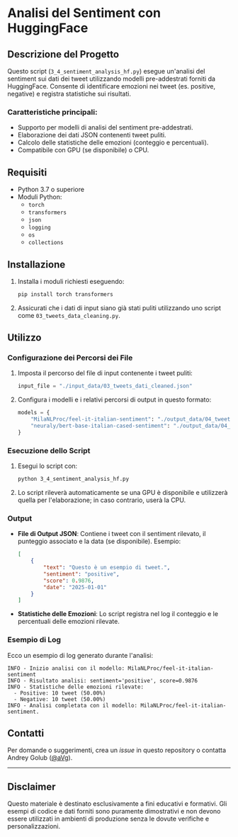 
# Analisi del Sentiment con HuggingFace

## Descrizione del Progetto

Questo script (`3_4_sentiment_analysis_hf.py`) esegue un'analisi del sentiment sui dati dei tweet utilizzando modelli pre-addestrati forniti da HuggingFace. Consente di identificare emozioni nei tweet (es. positive, negative) e registra statistiche sui risultati.

### Caratteristiche principali:
- Supporto per modelli di analisi del sentiment pre-addestrati.
- Elaborazione dei dati JSON contenenti tweet puliti.
- Calcolo delle statistiche delle emozioni (conteggio e percentuali).
- Compatibile con GPU (se disponibile) o CPU.

## Requisiti

- Python 3.7 o superiore
- Moduli Python:
  - `torch`
  - `transformers`
  - `json`
  - `logging`
  - `os`
  - `collections`

## Installazione

1. Installa i moduli richiesti eseguendo:
   ```bash
   pip install torch transformers
   ```
2. Assicurati che i dati di input siano già stati puliti utilizzando uno script come `03_tweets_data_cleaning.py`.

## Utilizzo

### Configurazione dei Percorsi dei File

1. Imposta il percorso del file di input contenente i tweet puliti:
   ```python
   input_file = "./input_data/03_tweets_dati_cleaned.json"
   ```
2. Configura i modelli e i relativi percorsi di output in questo formato:
   ```python
   models = {
       "MilaNLProc/feel-it-italian-sentiment": "./output_data/04_tweets_sentiment_analysis_feel_it.json",
       "neuraly/bert-base-italian-cased-sentiment": "./output_data/04_tweets_sentiment_analysis_bert_italian.json"
   }
   ```

### Esecuzione dello Script

1. Esegui lo script con:
   ```bash
   python 3_4_sentiment_analysis_hf.py
   ```

2. Lo script rileverà automaticamente se una GPU è disponibile e utilizzerà quella per l'elaborazione; in caso contrario, userà la CPU.

### Output

- **File di Output JSON**: Contiene i tweet con il sentiment rilevato, il punteggio associato e la data (se disponibile). Esempio:
  ```json
  [
      {
          "text": "Questo è un esempio di tweet.",
          "sentiment": "positive",
          "score": 0.9876,
          "date": "2025-01-01"
      }
  ]
  ```

- **Statistiche delle Emozioni**: Lo script registra nel log il conteggio e le percentuali delle emozioni rilevate.

### Esempio di Log

Ecco un esempio di log generato durante l'analisi:
```
INFO - Inizio analisi con il modello: MilaNLProc/feel-it-italian-sentiment
INFO - Risultato analisi: sentiment='positive', score=0.9876
INFO - Statistiche delle emozioni rilevate:
  - Positive: 10 tweet (50.00%)
  - Negative: 10 tweet (50.00%)
INFO - Analisi completata con il modello: MilaNLProc/feel-it-italian-sentiment.
```

## Contatti

Per domande o suggerimenti, crea un *issue* in questo repository o contatta Andrey Golub ([@aVg](https://www.linkedin.com/in/andreygolub/)).

---

## Disclaimer

Questo materiale è destinato esclusivamente a fini educativi e formativi. Gli esempi di codice e dati forniti sono puramente dimostrativi e non devono essere utilizzati in ambienti di produzione senza le dovute verifiche e personalizzazioni.

